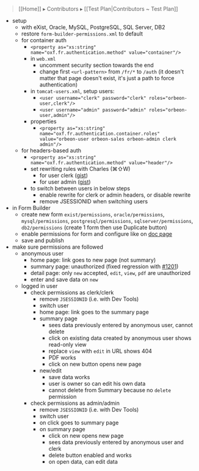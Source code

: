 > [[Home]] ▸ Contributors ▸ [[Test Plan|Contributors ~ Test Plan]]

- setup
    - with eXist, Oracle, MySQL, PostgreSQL, SQL Server, DB2
    - restore `form-builder-permissions.xml` to default
    - for container auth
        - `<property as="xs:string"  name="oxf.fr.authentication.method" value="container"/>`
        - in `web.xml`
            - uncomment security section towards the end
            - change first `<url-pattern>` from `/fr/*` to `/auth` (it doesn't matter that page doesn't exist, it's just a path to force authentication)
        - in `tomcat-users.xml`, setup users:
            - `<user username="clerk" password="clerk" roles="orbeon-user,clerk"/>`
            - `<user username="admin" password="admin" roles="orbeon-user,admin"/>`
        - properties
            - `<property
    as="xs:string"
    name="oxf.fr.authentication.container.roles"
    value="orbeon-user orbeon-sales orbeon-admin clerk admin"/>`
    - for headers-based  auth
        - `<property as="xs:string"  name="oxf.fr.authentication.method" value="header"/>`
        - set rewriting rules with Charles (⌘⇧W)
            - for user clerk ([gist][16])
            - for user admin ([gist][17])
        - to switch between users in below steps
            - enable rewrite for clerk or admin headers, or disable rewrite
            - remove JSESSIONID when switching users
- in Form Builder
    - create new form `exist/permissions`, `oracle/permissions`, `mysql/permissions`, `postgresql/permissions`, `sqlserver/permissions`, `db2/permissions` (create 1 form then use Duplicate button)
    - enable permissions for form and configure like on [doc page][18]
    - save and publish
- make sure permissions are followed
    - anonymous user
        - home page: link goes to new page (not summary)
        - summary page: unauthorized (fixed regression with [#1201][19])
        - detail page: only `new` accepted, `edit`, `view`, `pdf` are unauthorized
        - enter and save data on `new`
    - logged in user
        - check permissions as clerk/clerk
            - remove `JSESSIONID` (i.e. with Dev Tools)
            - switch user
            - home page: link goes to the summary page
            - summary page
                - sees data previously entered by anonymous user, cannot delete
                - click on existing data created by anonymous user shows read-only view
                - replace `view` with `edit` in URL shows 404
                - PDF works
                - click on new button opens new page
            - new/edit
                - save data works
                - user is owner so can edit his own data
                - cannot delete from Summary because no `delete` permission
        - check permissions as admin/admin
            - remove `JSESSIONID` (i.e. with Dev Tools)
            - switch user
            - on click goes to summary page
            - on summary page
                - click on new opens new page
                - sees data previously entered by anonymous user and clerk
                - delete button enabled and works
                - on open data, can edit data

[16]: https://gist.github.com/ebruchez/10079296
[17]: https://gist.github.com/ebruchez/10079254
[18]: https://github.com/orbeon/orbeon-forms/wiki/Form-Runner-~-Access-Control-~-Deployed-Forms#example
[19]: https://github.com/orbeon/orbeon-forms/issues/1201